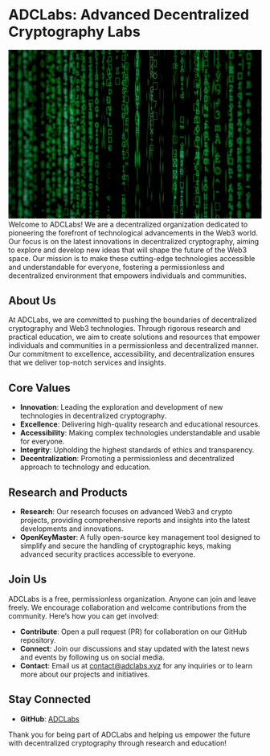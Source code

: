 # ADCLabs: Advanced Decentralized Cryptography Labs

<img src="https://raw.githubusercontent.com/adclabs/.github/main/profile/adclabs-readme-bg.jpg">
<br>
Welcome to ADCLabs! We are a decentralized organization dedicated to pioneering the forefront of technological advancements in the Web3 world. Our focus is on the latest innovations in decentralized cryptography, aiming to explore and develop new ideas that will shape the future of the Web3 space. Our mission is to make these cutting-edge technologies accessible and understandable for everyone, fostering a permissionless and decentralized environment that empowers individuals and communities.

## About Us

At ADCLabs, we are committed to pushing the boundaries of decentralized cryptography and Web3 technologies. Through rigorous research and practical education, we aim to create solutions and resources that empower individuals and communities in a permissionless and decentralized manner. Our commitment to excellence, accessibility, and decentralization ensures that we deliver top-notch services and insights.

## Core Values
- **Innovation**: Leading the exploration and development of new technologies in decentralized cryptography.
- **Excellence**: Delivering high-quality research and educational resources.
- **Accessibility**: Making complex technologies understandable and usable for everyone.
- **Integrity**: Upholding the highest standards of ethics and transparency.
- **Decentralization**: Promoting a permissionless and decentralized approach to technology and education.

## Research and Products
- **Research**: Our research focuses on advanced Web3 and crypto projects, providing comprehensive reports and insights into the latest developments and innovations.
- **OpenKeyMaster**: A fully open-source key management tool designed to simplify and secure the handling of cryptographic keys, making advanced security practices accessible to everyone.

## Join Us

ADCLabs is a free, permissionless organization. Anyone can join and leave freely. We encourage collaboration and welcome contributions from the community. Here’s how you can get involved:

- **Contribute**: Open a pull request (PR) for collaboration on our GitHub repository.
- **Connect**: Join our discussions and stay updated with the latest news and events by following us on social media.
- **Contact**: Email us at [contact@adclabs.xyz](mailto:contact@adclabs.xyz) for any inquiries or to learn more about our projects and initiatives.

## Stay Connected
- **GitHub**: [ADCLabs](https://github.com/adclabs)
<!-- - **Website**: [adclabs.xyz](https://adclabs.xyz) -->

Thank you for being part of ADCLabs and helping us empower the future with decentralized cryptography through research and education!